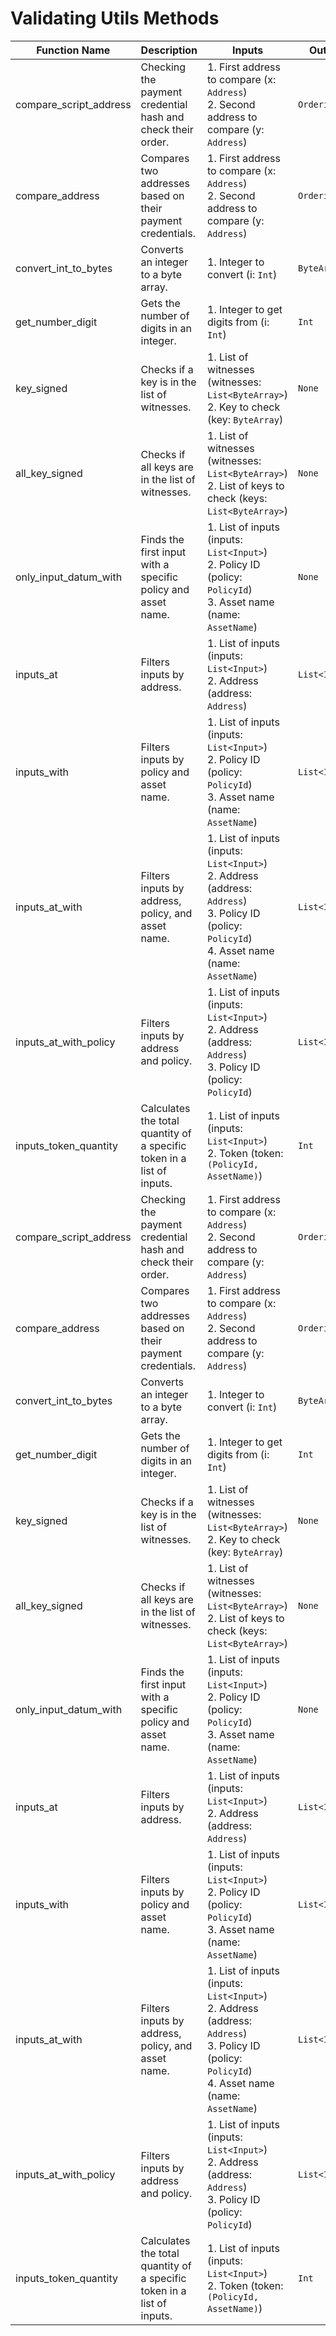 # Validating Utils Methods

| Function Name          | Description                                                            | Inputs                                                                                                                                                       | Output        |
| ---------------------- | ---------------------------------------------------------------------- | ------------------------------------------------------------------------------------------------------------------------------------------------------------ | ------------- |
| compare_script_address | Checking the payment credential hash and check their order.            | 1. First address to compare (x: `Address`) <br> 2. Second address to compare (y: `Address`)                                                                  | `Ordering`    |
| compare_address        | Compares two addresses based on their payment credentials.             | 1. First address to compare (x: `Address`) <br> 2. Second address to compare (y: `Address`)                                                                  | `Ordering`    |
| convert_int_to_bytes   | Converts an integer to a byte array.                                   | 1. Integer to convert (i: `Int`)                                                                                                                             | `ByteArray`   |
| get_number_digit       | Gets the number of digits in an integer.                               | 1. Integer to get digits from (i: `Int`)                                                                                                                     | `Int`         |
| key_signed             | Checks if a key is in the list of witnesses.                           | 1. List of witnesses (witnesses: `List<ByteArray>`) <br> 2. Key to check (key: `ByteArray`)                                                                  | `None`        |
| all_key_signed         | Checks if all keys are in the list of witnesses.                       | 1. List of witnesses (witnesses: `List<ByteArray>`) <br> 2. List of keys to check (keys: `List<ByteArray>`)                                                  | `None`        |
| only_input_datum_with  | Finds the first input with a specific policy and asset name.           | 1. List of inputs (inputs: `List<Input>`) <br> 2. Policy ID (policy: `PolicyId`) <br> 3. Asset name (name: `AssetName`)                                      | `None`        |
| inputs_at              | Filters inputs by address.                                             | 1. List of inputs (inputs: `List<Input>`) <br> 2. Address (address: `Address`)                                                                               | `List<Input>` |
| inputs_with            | Filters inputs by policy and asset name.                               | 1. List of inputs (inputs: `List<Input>`) <br> 2. Policy ID (policy: `PolicyId`) <br> 3. Asset name (name: `AssetName`)                                      | `List<Input>` |
| inputs_at_with         | Filters inputs by address, policy, and asset name.                     | 1. List of inputs (inputs: `List<Input>`) <br> 2. Address (address: `Address`) <br> 3. Policy ID (policy: `PolicyId`) <br> 4. Asset name (name: `AssetName`) | `List<Input>` |
| inputs_at_with_policy  | Filters inputs by address and policy.                                  | 1. List of inputs (inputs: `List<Input>`) <br> 2. Address (address: `Address`) <br> 3. Policy ID (policy: `PolicyId`)                                        | `List<Input>` |
| inputs_token_quantity  | Calculates the total quantity of a specific token in a list of inputs. | 1. List of inputs (inputs: `List<Input>`) <br> 2. Token (token: `(PolicyId, AssetName)`)                                                                     | `Int`         |
| compare_script_address | Checking the payment credential hash and check their order.            | 1. First address to compare (x: `Address`) <br> 2. Second address to compare (y: `Address`)                                                                  | `Ordering`    |
| compare_address        | Compares two addresses based on their payment credentials.             | 1. First address to compare (x: `Address`) <br> 2. Second address to compare (y: `Address`)                                                                  | `Ordering`    |
| convert_int_to_bytes   | Converts an integer to a byte array.                                   | 1. Integer to convert (i: `Int`)                                                                                                                             | `ByteArray`   |
| get_number_digit       | Gets the number of digits in an integer.                               | 1. Integer to get digits from (i: `Int`)                                                                                                                     | `Int`         |
| key_signed             | Checks if a key is in the list of witnesses.                           | 1. List of witnesses (witnesses: `List<ByteArray>`) <br> 2. Key to check (key: `ByteArray`)                                                                  | `None`        |
| all_key_signed         | Checks if all keys are in the list of witnesses.                       | 1. List of witnesses (witnesses: `List<ByteArray>`) <br> 2. List of keys to check (keys: `List<ByteArray>`)                                                  | `None`        |
| only_input_datum_with  | Finds the first input with a specific policy and asset name.           | 1. List of inputs (inputs: `List<Input>`) <br> 2. Policy ID (policy: `PolicyId`) <br> 3. Asset name (name: `AssetName`)                                      | `None`        |
| inputs_at              | Filters inputs by address.                                             | 1. List of inputs (inputs: `List<Input>`) <br> 2. Address (address: `Address`)                                                                               | `List<Input>` |
| inputs_with            | Filters inputs by policy and asset name.                               | 1. List of inputs (inputs: `List<Input>`) <br> 2. Policy ID (policy: `PolicyId`) <br> 3. Asset name (name: `AssetName`)                                      | `List<Input>` |
| inputs_at_with         | Filters inputs by address, policy, and asset name.                     | 1. List of inputs (inputs: `List<Input>`) <br> 2. Address (address: `Address`) <br> 3. Policy ID (policy: `PolicyId`) <br> 4. Asset name (name: `AssetName`) | `List<Input>` |
| inputs_at_with_policy  | Filters inputs by address and policy.                                  | 1. List of inputs (inputs: `List<Input>`) <br> 2. Address (address: `Address`) <br> 3. Policy ID (policy: `PolicyId`)                                        | `List<Input>` |
| inputs_token_quantity  | Calculates the total quantity of a specific token in a list of inputs. | 1. List of inputs (inputs: `List<Input>`) <br> 2. Token (token: `(PolicyId, AssetName)`)                                                                     | `Int`         |
